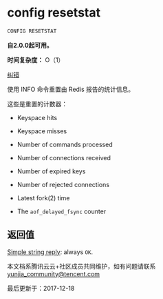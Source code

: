 # config resetstat

```javascript
CONFIG RESETSTAT
```

**自2.0.0起可用。**

**时间复杂度：** O（1）

[纠错](javascript:;)

使用 INFO 命令重置由 Redis 报告的统计信息。

这些是重置的计数器：

- Keyspace hits

- Keyspace misses

- Number of commands processed

- Number of connections received

- Number of expired keys

- Number of rejected connections

- Latest fork(2) time

- The `aof_delayed_fsync` counter

## 返回值

[Simple string reply](https://redis.io/topics/protocol#simple-string-reply): always `OK`.

本文档系腾讯云云+社区成员共同维护，如有问题请联系 yunjia_community@tencent.com

最后更新于：2017-12-18